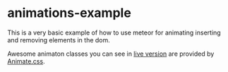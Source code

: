 # animations-example

This is a very basic example of how to use meteor for animating inserting
and removing elements in the dom.

Awesome animaton classes you can see in [live version](http://animations-example.meteor.com) are provided by [Animate.css](http://daneden.github.io/animate.css/).
